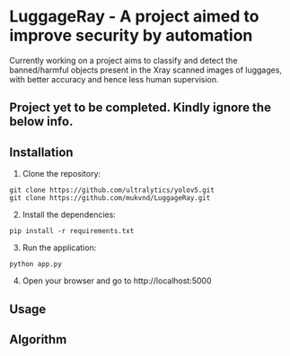 # LuggageRay - A project aimed to improve security by automation

Currently working on a project aims to classify and detect the banned/harmful objects present in the Xray scanned images of luggages, with better accuracy and hence less human supervision. 


## Project yet to be completed. Kindly ignore the below info. 

## Installation

1. Clone the repository:
```
git clone https://github.com/ultralytics/yolov5.git
git clone https://github.com/mukvnd/LuggageRay.git
```

2. Install the dependencies:
```
pip install -r requirements.txt
```

3. Run the application:
```
python app.py
```

4. Open your browser and go to http://localhost:5000

## Usage



## Algorithm



